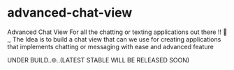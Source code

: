 # advanced-chat-view
Advanced Chat View For all the chatting or texting applications out there !! 🐸 ,, The Idea is to build a chat view that can we use for creating applications that implements chatting or messaging with ease and advanced feature

UNDER BUILD..🌐..(LATEST STABLE WILL BE RELEASED SOON) 
